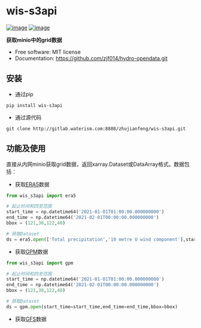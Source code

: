# wis-s3api


[![image](https://img.shields.io/pypi/v/wis-s3api.svg)](https://pypi.python.org/pypi/wis-s3api)
[![image](https://img.shields.io/conda/vn/conda-forge/wis-s3api.svg)](https://anaconda.org/conda-forge/wis-s3api)


**获取minio中的grid数据**


-   Free software: MIT license
-   Documentation: https://github.com/zjf014/hydro-opendata.git
    
## 安装

- 通过pip

```shell
pip install wis-s3api
```

- 通过源代码

```shell
git clone http://gitlab.waterism.com:8888/zhujianfeng/wis-s3api.git
```


## 功能及使用

直接从内网minio获取grid数据，返回xarray.Dataset或DataArray格式。数据包括：

- 获取[ERA5](http://gitlab.waterism.com:8888/zhujianfeng/wis-data-catalog#ecmwf-reanalysis-v5)数据
```python
from wis_s3api import era5

# 起止时间和四至范围
start_time = np.datetime64('2021-01-01T01:00:00.000000000')
end_time = np.datetime64('2021-02-01T00:00:00.000000000')
bbox = (121,38,122,40)

# 获取Dataset
ds = era5.open(['Total precipitation','10 metre U wind component'],start_time=start_time,end_time=end_time,bbox=bbox)
```


- 获取[GPM](http://gitlab.waterism.com:8888/zhujianfeng/wis-data-catalog#global-precipitation-measurement)数据
```python
from wis_s3api import gpm

# 起止时间和四至范围
start_time = np.datetime64('2021-01-01T01:00:00.000000000')
end_time = np.datetime64('2021-02-01T00:00:00.000000000')
bbox = (121,38,122,40)

# 获取Dataset
ds = gpm.open(start_time=start_time,end_time=end_time,bbox=bbox)
```


- 获取[GFS](http://gitlab.waterism.com:8888/zhujianfeng/wis-data-catalog#the-global-forecast-system)数据